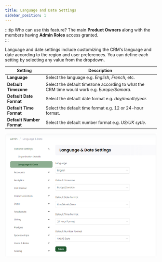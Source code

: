 ```yaml
---
title: Language and Date Settings
sidebar_position: 1
---
```


:::tip Who can use this feature?
The main **Product Owners** along with the members having **Admin Roles** access granted.  
:::

Language and date settings include customizing the CRM's language and date according to the region and user preferences. You can define each setting by selecting any value from the dropdown. 

| Setting | Description |
| ------- | ----------- |
| **Language** | Select the language e.g. *English*, *French*, etc. |
| **Default Timezone** | Select the default timezone according to what the CRM time would work e.g. *Europe/Samara*. |
| **Default Date Format** | Select the default date format e.g. *day/month/year*. |
| **Default Time Format** | Select the default time format e.g. 12 or 24-hour format. |
| **Default Number Format** | Select the default number format e.g. *US/UK sytle*. |

![Language and Date settings](./language-and-date-settings.png)